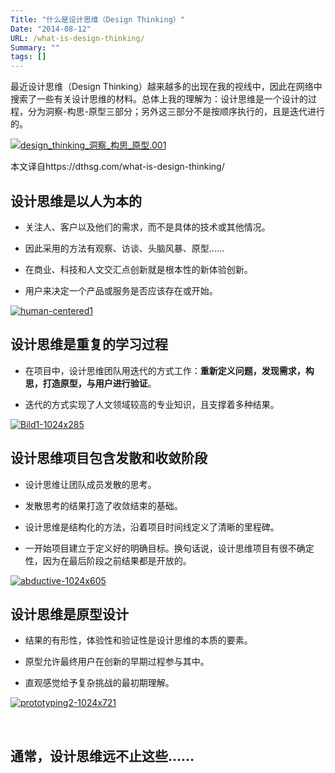 ```yaml
---
Title: "什么是设计思维（Design Thinking）"
Date: "2014-08-12"
URL: /what-is-design-thinking/
Summary: ""
tags: []
---
```


最近设计思维（Design Thinking）越来越多的出现在我的视线中，因此在网络中搜索了一些有关设计思维的材料。总体上我的理解为：设计思维是一个设计的过程，分为洞察-构思-原型三部分；另外这三部分不是按顺序执行的，且是迭代进行的。

[![design_thinking_洞察_构思_原型.001](/wp-content/uploads/2014/08/design_thinking_洞察_构思_原型.001.jpg)](/wp-content/uploads/2014/08/design_thinking_洞察_构思_原型.001.jpg)

本文译自https://dthsg.com/what-is-design-thinking/

## 设计思维是以人为本的

- 关注人、客户以及他们的需求，而不是具体的技术或其他情况。

- 因此采用的方法有观察、访谈、头脑风暴、原型……

- 在商业、科技和人文交汇点创新就是根本性的新体验创新。

- 用户来决定一个产品或服务是否应该存在或开始。

[![human-centered1](/wp-content/uploads/2014/08/human-centered1.png)](/wp-content/uploads/2014/08/human-centered1.png)

## 设计思维是重复的学习过程

- 在项目中，设计思维团队用迭代的方式工作：**重新定义问题，发现需求，构思，打造原型，与用户进行验证**。

- 迭代的方式实现了人文领域较高的专业知识，且支撑着多种结果。

[![Bild1-1024x285](/wp-content/uploads/2014/08/Bild1-1024x285.png)](/wp-content/uploads/2014/08/Bild1-1024x285.png)

## 设计思维项目包含发散和收敛阶段

- 设计思维让团队成员发散的思考。

- 发散思考的结果打造了收敛结束的基础。

- 设计思维是结构化的方法，沿着项目时间线定义了清晰的里程碑。

- 一开始项目建立于定义好的明确目标。换句话说，设计思维项目有很不确定性，因为在最后阶段之前结果都是开放的。

[![abductive-1024x605](/wp-content/uploads/2014/08/abductive-1024x605.png)](/wp-content/uploads/2014/08/abductive-1024x605.png)

## 设计思维是原型设计

- 结果的有形性，体验性和验证性是设计思维的本质的要素。

- 原型允许最终用户在创新的早期过程参与其中。

- 直观感觉给予复杂挑战的最初期理解。

[![prototyping2-1024x721](/wp-content/uploads/2014/08/prototyping2-1024x721.png)](/wp-content/uploads/2014/08/prototyping2-1024x721.png)

 

## 通常，设计思维远不止这些……
